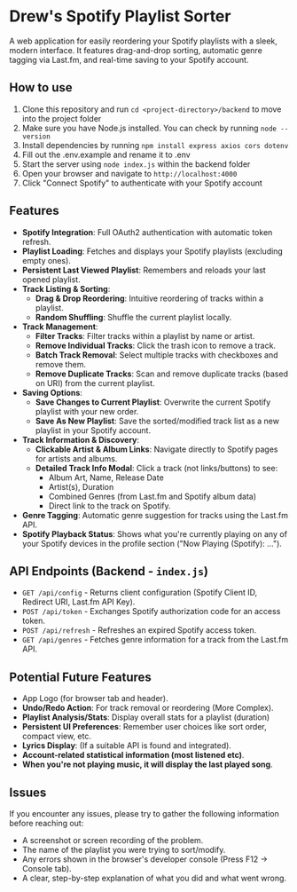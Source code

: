 # Drew's Spotify Playlist Sorter

A web application for easily reordering your Spotify playlists with a sleek, modern interface. It features drag-and-drop sorting, automatic genre tagging via Last.fm, and real-time saving to your Spotify account.

## How to use
1. Clone this repository and run `cd <project-directory>/backend` to move into the project folder
2. Make sure you have Node.js installed. You can check by running `node --version`
3. Install dependencies by running `npm install express axios cors dotenv`
4. Fill out the .env.example and rename it to .env
5. Start the server using `node index.js` within the backend folder
6. Open your browser and navigate to `http://localhost:4000`
7. Click "Connect Spotify" to authenticate with your Spotify account

## Features
-   **Spotify Integration**: Full OAuth2 authentication with automatic token refresh.
-   **Playlist Loading**: Fetches and displays your Spotify playlists (excluding empty ones).
-   **Persistent Last Viewed Playlist**: Remembers and reloads your last opened playlist.
-   **Track Listing & Sorting**:
    -   **Drag & Drop Reordering**: Intuitive reordering of tracks within a playlist.
    -   **Random Shuffling**: Shuffle the current playlist locally.
-   **Track Management**:
    -   **Filter Tracks**: Filter tracks within a playlist by name or artist.
    -   **Remove Individual Tracks**: Click the trash icon to remove a track.
    -   **Batch Track Removal**: Select multiple tracks with checkboxes and remove them.
    -   **Remove Duplicate Tracks**: Scan and remove duplicate tracks (based on URI) from the current playlist.
-   **Saving Options**:
    -   **Save Changes to Current Playlist**: Overwrite the current Spotify playlist with your new order.
    -   **Save As New Playlist**: Save the sorted/modified track list as a new playlist in your Spotify account.
-   **Track Information & Discovery**:
    -   **Clickable Artist & Album Links**: Navigate directly to Spotify pages for artists and albums.
    -   **Detailed Track Info Modal**: Click a track (not links/buttons) to see:
        -   Album Art, Name, Release Date
        -   Artist(s), Duration
        -   Combined Genres (from Last.fm and Spotify album data)
        -   Direct link to the track on Spotify.
-   **Genre Tagging**: Automatic genre suggestion for tracks using the Last.fm API.
-   **Spotify Playback Status**: Shows what you're currently playing on any of your Spotify devices in the profile section ("Now Playing (Spotify): ...").

## API Endpoints (Backend - `index.js`)
-   `GET /api/config` - Returns client configuration (Spotify Client ID, Redirect URI, Last.fm API Key).
-   `POST /api/token` - Exchanges Spotify authorization code for an access token.
-   `POST /api/refresh` - Refreshes an expired Spotify access token.
-   `GET /api/genres` - Fetches genre information for a track from the Last.fm API.

## Potential Future Features
-   App Logo (for browser tab and header).
-   **Undo/Redo Action**: For track removal or reordering (More Complex).
-   **Playlist Analysis/Stats**: Display overall stats for a playlist (duration)
-   **Persistent UI Preferences**: Remember user choices like sort order, compact view, etc.
-   **Lyrics Display**: (If a suitable API is found and integrated).
-   **Account-related statistical information (most listened etc)**.
-   **When you're not playing music, it will display the last played song**.

## Issues
If you encounter any issues, please try to gather the following information before reaching out:
-   A screenshot or screen recording of the problem.
-   The name of the playlist you were trying to sort/modify.
-   Any errors shown in the browser's developer console (Press F12 → Console tab).
-   A clear, step-by-step explanation of what you did and what went wrong.

